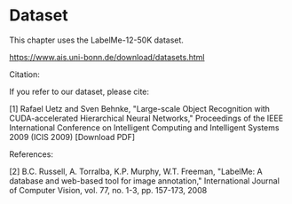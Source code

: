 # Dataset

This chapter uses the LabelMe-12-50K dataset.

https://www.ais.uni-bonn.de/download/datasets.html

Citation: 

If you refer to our dataset, please cite:

   [1]	Rafael Uetz and Sven Behnke, "Large-scale Object Recognition with CUDA-accelerated Hierarchical Neural Networks," Proceedings of the IEEE International Conference on Intelligent Computing and Intelligent Systems 2009 (ICIS 2009) [Download PDF]

References: 

   [2]	B.C. Russell, A. Torralba, K.P. Murphy, W.T. Freeman, "LabelMe: A database and web-based tool for image annotation," International Journal of Computer Vision, vol. 77, no. 1-3, pp. 157-173, 2008